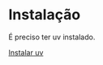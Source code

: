 # Instalação

É preciso ter uv instalado. 

[Instalar uv](https://docs.astral.sh/uv/getting-started/installation/)

